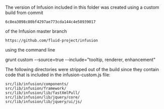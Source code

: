 
The version of Infusion included in this folder was created using a custom build from commit

    6c8ea3098c80bf4297ae773cda144c4e58939017

of the Infusion master branch

    https://github.com/fluid-project/infusion

using the command line

grunt custom --source=true --include="tooltip, renderer, enhancement"

The following directories were stripped out of the build since they contain code that is included in the infusion-custom.js file:

    src/lib/infusion/components/
    src/lib/infusion/framework/
    src/lib/infusion/lib/fastXmlPull/
    src/lib/infusion/lib/jquery/core/
    src/lib/infusion/lib/jquery/ui/js/
